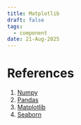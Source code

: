 ```yaml
---
title: Matplotlib
draft: false
tags:
  - component
date: 21-Aug-2025
---
```

# References
1. [Numpy](https://drive.google.com/file/d/1VR6XekDbtIsU6OEIop6_A_HPugNTKpvw/view?usp=sharing)
2. [Pandas](https://drive.google.com/file/d/1s7tUkF-zxxum4OD_meXFOjgtsmOv4oow/view?usp=sharing)
3. [Matplotlib](https://drive.google.com/file/d/14IgxKXXVOtbInGGVTJxXdXfferVXL-yf/view?usp=sharing)
4. [Seaborn](https://drive.google.com/file/d/1qa3yRy8Ii2npiqpvsgvDhhnx8DLZaU7Y/view?usp=sharing)

